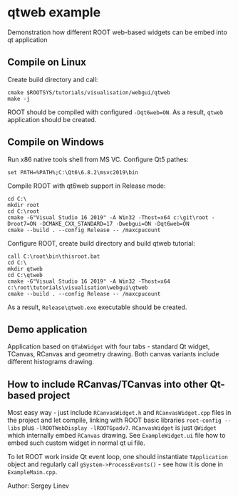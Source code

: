 # qtweb example

Demonstration how different ROOT web-based widgets can be embed into qt application

## Compile on Linux

Create build directory and call:

    cmake $ROOTSYS/tutorials/visualisation/webgui/qtweb
    make -j

ROOT should be compiled with configured `-Dqt6web=ON`.
As a result, `qtweb` application should be created.

## Compile on Windows

Run x86 native tools shell from MS VC.  Configure Qt5 pathes:

    set PATH=%PATH%;C:\Qt6\6.8.2\msvc2019\bin

Compile ROOT with qt6web support in Release mode:

    cd C:\
    mkdir root
    cd C:\root
    cmake -G"Visual Studio 16 2019" -A Win32 -Thost=x64 c:\git\root -Droot7=ON -DCMAKE_CXX_STANDARD=17 -Dwebgui=ON -Dqt6web=ON
    cmake --build . --config Release -- /maxcpucount

Configure ROOT, create build directory and build qtweb tutorial:

    call C:\root\bin\thisroot.bat
    cd C:\
    mkdir qtweb
    cd C:\qtweb
    cmake -G"Visual Studio 16 2019" -A Win32 -Thost=x64 c:\root\tutorials\visualisation\webgui\qtweb
    cmake --build . --config Release -- /maxcpucount

As a result, `Release\qtweb.exe` executable should be created.


## Demo application

Application based on `QTabWidget` with four tabs - standard Qt widget,
TCanvas, RCanvas and geometry drawing. Both canvas variants include different histograms drawing.


## How to include RCanvas/TCanvas into other Qt-based project

Most easy way - just include `RCanvasWidget.h` and `RCanvasWidget.cpp` files
in the project and let compile, linking with ROOT basic libraries `root-config --libs` plus `-lROOTWebDisplay -lROOTGpadv7`.
`RCanvasWidget` is just `QWidget` which internally embed `RCanvas` drawing.
See `ExampleWidget.ui` file how to embed such custom widget in normal qt ui file.

To let ROOT work inside Qt event loop, one should instantiate `TApplication` object and
regularly call `gSystem->ProcessEvents()` - see how it is done in `ExampleMain.cpp`.

Author: Sergey Linev

